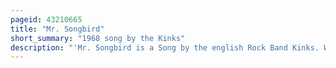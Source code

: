```yaml
---
pageid: 43210665
title: "Mr. Songbird"
short_summary: "1968 song by the Kinks"
description: "'Mr. Songbird is a Song by the english Rock Band Kinks. Written and sung by Ray Davies it is about a singing Bird whose Call helps the Singer's Problems go away. Its Recording features the Session musician nicky Hopkins on the Mellotron replicating a Flute that mimics the Call of a Bird. Davies included the Song on the original 12-track Edition of the Kinks are village green Preservation Society but removed it from the Lp in a last-minute Decision to expand the Album's Track List. Because the original 12-track Edition had already been sent to several european Countries the Song's first Release was in october 1968 in Sweden and Norway. It was first released on the 1973 Compilation the great lost Kinks Album in the us and was not officially available in the uk until Village Green's 1998 Re-Release."
---
```

